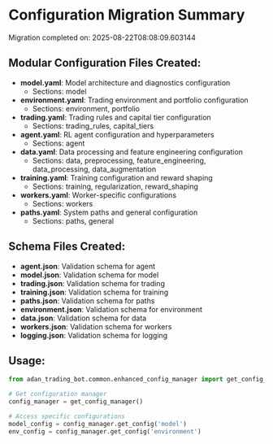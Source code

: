 # Configuration Migration Summary
Migration completed on: 2025-08-22T08:08:09.603144

## Modular Configuration Files Created:
- **model.yaml**: Model architecture and diagnostics configuration
  - Sections: model
- **environment.yaml**: Trading environment and portfolio configuration
  - Sections: environment, portfolio
- **trading.yaml**: Trading rules and capital tier configuration
  - Sections: trading_rules, capital_tiers
- **agent.yaml**: RL agent configuration and hyperparameters
  - Sections: agent
- **data.yaml**: Data processing and feature engineering configuration
  - Sections: data, preprocessing, feature_engineering, data_processing, data_augmentation
- **training.yaml**: Training configuration and reward shaping
  - Sections: training, regularization, reward_shaping
- **workers.yaml**: Worker-specific configurations
  - Sections: workers
- **paths.yaml**: System paths and general configuration
  - Sections: paths, general

## Schema Files Created:
- **agent.json**: Validation schema for agent
- **model.json**: Validation schema for model
- **trading.json**: Validation schema for trading
- **training.json**: Validation schema for training
- **paths.json**: Validation schema for paths
- **environment.json**: Validation schema for environment
- **data.json**: Validation schema for data
- **workers.json**: Validation schema for workers
- **logging.json**: Validation schema for logging

## Usage:
```python
from adan_trading_bot.common.enhanced_config_manager import get_config_manager

# Get configuration manager
config_manager = get_config_manager()

# Access specific configurations
model_config = config_manager.get_config('model')
env_config = config_manager.get_config('environment')
```
